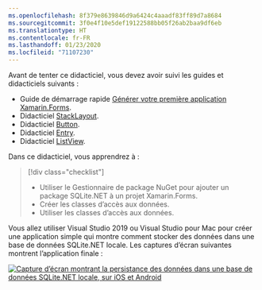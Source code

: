 ```yaml
---
ms.openlocfilehash: 8f379e8639846d9a6424c4aaadf83ff89d7a8684
ms.sourcegitcommit: 3f0e4f10e5def19122588bb05f26ab2baa9df6eb
ms.translationtype: HT
ms.contentlocale: fr-FR
ms.lasthandoff: 01/23/2020
ms.locfileid: "71107230"
---
```

Avant de tenter ce didacticiel, vous devez avoir suivi les guides et didacticiels suivants :

- Guide de démarrage rapide [Générer votre première application Xamarin.Forms](~/get-started/first-app/index.md).
- Didacticiel [StackLayout](~/get-started/tutorials/stacklayout/index.yml).
- Didacticiel [Button](~/get-started/tutorials/button/index.yml).
- Didacticiel [Entry](~/get-started/tutorials/entry/index.yml).
- Didacticiel [ListView](~/get-started/tutorials/listview/index.yml).

Dans ce didacticiel, vous apprendrez à :

> [!div class="checklist"]
>
> - Utiliser le Gestionnaire de package NuGet pour ajouter un package SQLite.NET à un projet Xamarin.Forms.
> - Créer les classes d’accès aux données.
> - Utiliser les classes d’accès aux données.

Vous allez utiliser Visual Studio 2019 ou Visual Studio pour Mac pour créer une application simple qui montre comment stocker des données dans une base de données SQLite.NET locale. Les captures d’écran suivantes montrent l’application finale :

[![Capture d’écran montrant la persistance des données dans une base de données SQLite.NET locale, sur iOS et Android](../images/consume-data-access-classes-reduced.png "Persistance des données dans une base de données locale")](../images/consume-data-access-classes-large.png#lightbox "Persistance des données dans une base de données locale")
